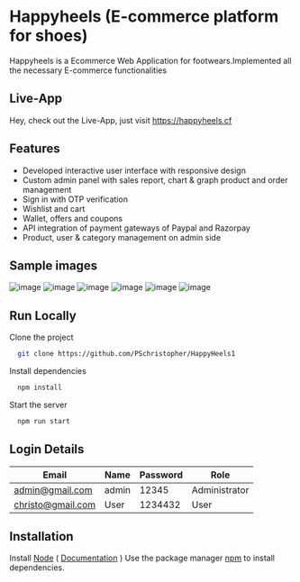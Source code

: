 # Happyheels (E-commerce platform for shoes)

Happyheels is a Ecommerce Web Application for footwears.Implemented all the
necessary E-commerce functionalities

## Live-App
Hey, check out the Live-App, just visit https://happyheels.cf

## Features

* Developed interactive user interface with 
 responsive design
* Custom admin panel with sales report, chart
 & graph product and order management
* Sign in with OTP verification
* Wishlist and cart
* Wallet, offers and coupons
* API integration of payment gateways of Paypal 
 and Razorpay
*  Product, user & category management on admin 
 side
 
 ## Sample images

![image](https://user-images.githubusercontent.com/107933434/210380833-f1c823da-e8e0-4589-a023-3c4363153009.png)
![image](https://user-images.githubusercontent.com/107933434/210381081-738e9cb3-88b5-492c-b452-e42fe4cd676f.png)
![image](https://user-images.githubusercontent.com/107933434/210381284-ce9420aa-0f17-4f07-80b0-f53791708f39.png)
![image](https://user-images.githubusercontent.com/107933434/210382060-95362b52-67ca-4207-b9ba-a14c117284c2.png)
![image](https://user-images.githubusercontent.com/107933434/210384189-d1b6708c-0784-43cb-af92-9bf861110f1a.png)
![image](https://user-images.githubusercontent.com/107933434/210384384-8d45986e-c706-474c-beff-ebcc91721e1c.png)


## Run Locally

Clone the project

```bash
  git clone https://github.com/PSchristopher/HappyHeels1
```

Install dependencies

```bash
  npm install
```

Start the server

```bash
  npm run start
```

## Login Details

   | Email             | Name | Password | Role       |
   |-------------------|----------|----------|--------------|
   | admin@gmail.com | admin    | 12345    | Administrator |
   | christo@gmail.com | User     | 1234432    | User  |


## Installation
Install [Node](https://nodejs.org/en/)    (  [Documentation](https://medium.com/devops-with-valentine/how-to-install-node-js-and-npm-on-windows-10-windows-11-139442f90f12) )
Use the package manager [npm](https://www.npmjs.com/) to install dependencies.
